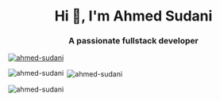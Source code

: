 <h1 align="center">Hi 👋, I'm Ahmed Sudani</h1>
<h3 align="center">A passionate fullstack developer</h3>

<p align="left"> <a href="https://github.com/ryo-ma/github-profile-trophy"><img src="https://github-profile-trophy.vercel.app/?username=ahmed-sudani" alt="ahmed-sudani" /></a> </p>

<p align="left">
</p>

<p><img align="left" src="https://github-readme-stats.vercel.app/api/top-langs?username=ahmed-sudani&show_icons=true&locale=en&layout=compact" alt="ahmed-sudani" /></p>

<p>&nbsp;<img align="center" src="https://github-readme-stats.vercel.app/api?username=ahmed-sudani&show_icons=true&locale=en" alt="ahmed-sudani" /></p>

<p><img align="center" src="https://github-readme-streak-stats.herokuapp.com/?user=ahmed-sudani&" alt="ahmed-sudani" /></p>
